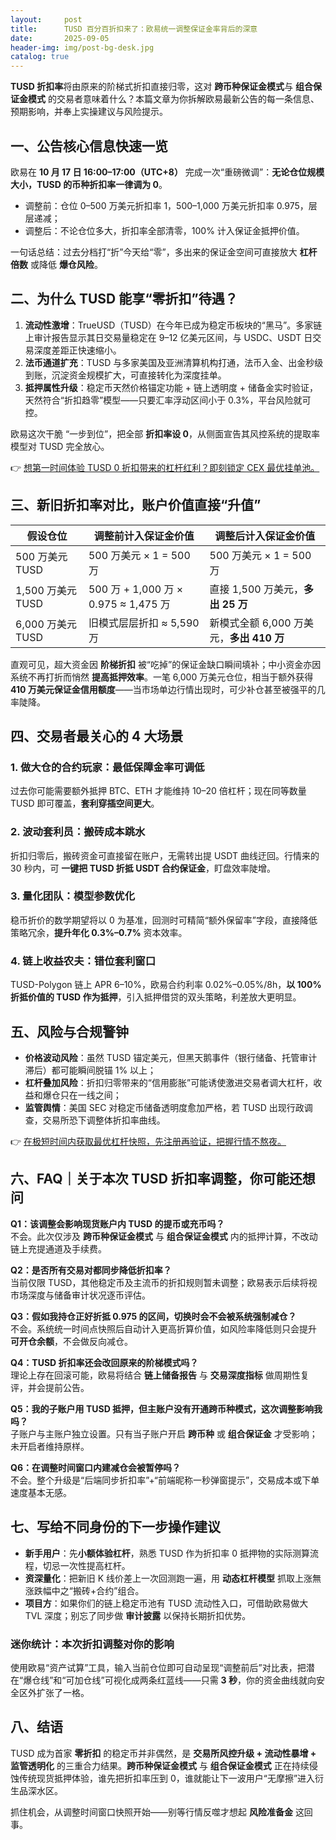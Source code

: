 ```yaml
---
layout:     post
title:      TUSD 百分百折扣来了：欧易统一调整保证金率背后的深意
date:       2025-09-05
header-img: img/post-bg-desk.jpg
catalog: true
---
```


**TUSD 折扣率**将由原来的阶梯式折扣直接归零，这对 **跨币种保证金模式**与 **组合保证金模式** 的交易者意味着什么？本篇文章为你拆解欧易最新公告的每一条信息、预期影响，并奉上实操建议与风险提示。

## 一、公告核心信息快速一览

欧易在 **10 月 17 日 16:00–17:00（UTC+8）** 完成一次“重磅微调”：**无论仓位规模大小，TUSD 的币种折扣率一律调为 0**。

- 调整前：仓位 0–500 万美元折扣率 1，500–1,000 万美元折扣率 0.975，层层递减；
- 调整后：不论仓位多大，折扣率全部清零，100% 计入保证金抵押价值。

一句话总结：过去分档打“折”今天给“零”，多出来的保证金空间可直接放大 **杠杆倍数** 或降低 **爆仓风险**。

## 二、为什么 TUSD 能享“零折扣”待遇？

1. **流动性激增**：TrueUSD（TUSD）在今年已成为稳定币板块的“黑马”。多家链上审计报告显示其日交易量稳定在 9–12 亿美元区间，与 USDC、USDT 日交易深度差距正快速缩小。
2. **法币通道扩充**：TUSD 与多家美国及亚洲清算机构打通，法币入金、出金秒级到账，沉淀资金规模扩大，可直接转化为深度挂单。
3. **抵押属性升级**：稳定币天然价格锚定功能 + 链上透明度 + 储备金实时验证，天然符合“折扣趋零”模型——只要汇率浮动区间小于 0.3%，平台风险就可控。

欧易这次干脆 “一步到位”，把全部 **折扣率设 0**，从侧面宣告其风控系统的提取率模型对 TUSD 完全放心。

👉 [想第一时间体验 TUSD 0 折扣带来的杠杆红利？即刻锁定 CEX 最优挂单池。](https://okxdog.com/)

## 三、新旧折扣率对比，账户价值直接“升值”

| 假设仓位 | 调整前计入保证金价值 | 调整后计入保证金价值 |
|---|---|---|
| 500 万美元 TUSD | 500 万美元 × 1 = 500 万 | 500 万美元 × 1 = 500 万 |
| 1,500 万美元 TUSD | 500 万 + 1,000 万 × 0.975 ≈ 1,475 万 | 直接 1,500 万美元，**多出 25 万** |
| 6,000 万美元 TUSD | 旧模式层层折扣 ≈ 5,590 万 | 新模式全额 6,000 万美元，**多出 410 万** |

直观可见，超大资金因 **阶梯折扣** 被“吃掉”的保证金缺口瞬间填补；中小资金亦因系统不再打折而悄然 **提高抵押效率**。一笔 6,000 万美元仓位，相当于额外获得 **410 万美元保证金信用额度**——当市场单边行情出现时，可少补仓甚至被强平的几率陡降。

## 四、交易者最关心的 4 大场景

### 1. 做大仓的合约玩家：最低保障金率可调低
过去你可能需要额外抵押 BTC、ETH 才能维持 10–20 倍杠杆；现在同等数量 TUSD 即可覆盖，**套利穿插空间更大**。

### 2. 波动套利员：搬砖成本跳水
折扣归零后，搬砖资金可直接留在账户，无需转出提 USDT 曲线迂回。行情来的 30 秒内，可 **一键把 TUSD 折抵 USDT 合约保证金**，盯盘效率陡增。

### 3. 量化团队：模型参数优化
稳币折价的数学期望将以 0 为基准，回测时可精简“额外保留率”字段，直接降低策略冗余，**提升年化 0.3%–0.7%** 资本效率。

### 4. 链上收益农夫：错位套利窗口
TUSD-Polygon 链上 APR 6–10%，欧易合约利率 0.02%–0.05%/8h，**以 100% 折抵价值的 TUSD 作为抵押**，引入抵押借贷的双头策略，利差放大更明显。

## 五、风险与合规警钟

- **价格波动风险**：虽然 TUSD 锚定美元，但黑天鹅事件（银行储备、托管审计滞后）都可能瞬间脱锚 1% 以上；
- **杠杆叠加风险**：折扣归零带来的“信用膨胀”可能诱使激进交易者调大杠杆，收益和爆仓只在一线之间；
- **监管舆情**：美国 SEC 对稳定币储备透明度愈加严格，若 TUSD 出现行政调查，交易所恐下调整体折扣率曲线。

👉 [在极短时间内获取最优杠杆快照，先注册再验证，把握行情不熬夜。](https://okxdog.com/)

## 六、FAQ｜关于本次 TUSD 折扣率调整，你可能还想问

**Q1：该调整会影响现货账户内 TUSD 的提币或充币吗？**  
不会。此次仅涉及 **跨币种保证金模式** 与 **组合保证金模式** 内的抵押计算，不改动链上充提通道及手续费。

**Q2：是否所有交易对都同步降低折扣率？**  
当前仅限 TUSD，其他稳定币及主流币的折扣规则暂未调整；欧易表示后续将视市场深度与储备审计状况逐币评估。

**Q3：假如我持仓正好折抵 0.975 的区间，切换时会不会被系统强制减仓？**  
不会。系统统一时间点快照后自动计入更高折算价值，如风险率降低则只会提升 **可开仓余额**，不会做反向减仓。

**Q4：TUSD 折扣率还会改回原来的阶梯模式吗？**  
理论上存在回滚可能，欧易将结合 **链上储备报告** 与 **交易深度指标** 做周期性复评，并会提前公告。

**Q5：我的子账户用 TUSD 抵押，但主账户没有开通跨币种模式，这次调整影响我吗？**  
子账户与主账户独立设置。只有当子账户开启 **跨币种** 或 **组合保证金** 才受影响；未开启者维持原样。

**Q6：在调整时间窗口内建减仓会被暂停吗？**  
不会。整个升级是“后端同步折扣率”+“前端昵称一秒弹窗提示”，交易成本或下单速度基本无感。

## 七、写给不同身份的下一步操作建议

- **新手用户**：先**小额体验杠杆**，熟悉 TUSD 作为折扣率 0 抵押物的实际测算流程，切忌一次性提高杠杆。
- **资深量化**：把新旧 K 线价差上一次回测跑一遍，用 **动态杠杆模型** 抓取上涨無涨跌幅中之“搬砖+合约”组合。
- **项目方**：如果你们的链上稳定币池有 TUSD 流动性入口，可借助欧易做大 TVL 深度；别忘了同步做 **审计披露** 以保持长期折扣优势。

### 迷你统计：本次折扣调整对你的影响

使用欧易“资产试算”工具，输入当前仓位即可自动呈现“调整前后”对比表，把潜在“爆仓线”和“可加仓线”可视化成两条红蓝线——只需 **3 秒**，你的资金曲线就向安全区外扩张了一格。

## 八、结语

TUSD 成为首家 **零折扣** 的稳定币并非偶然，是 **交易所风控升级 + 流动性暴增 + 监管透明化** 的三重合力结果。**跨币种保证金模式** 与 **组合保证金模式** 正在持续侵蚀传统现货抵押体验，谁先把折扣率压到 0，谁就能让下一波用户“无摩擦”进入衍生品深水区。

抓住机会，从调整时间窗口快照开始——别等行情反噬才想起 **风险准备金** 这回事。